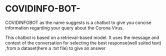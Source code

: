 # COVIDINFO-BOT-

COVIDINFOBOT as the name suggests is a chatbot to give you concise information regarding your query about the Corona Virus. 

This chatbot is based on a retrieval-based model. It uses the message and context of the conversation for selecting the best response(well suited text) ,from a dataset(here a .txt file) to give an answer

